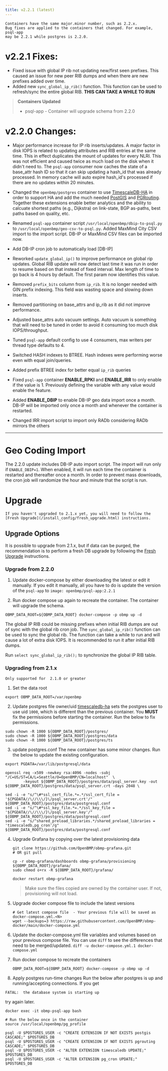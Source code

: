 ```yaml
---
title: v2.2.1 (latest)
---
```


```note
Containers have the same major.minor number, such as 2.2.x. 
Bug fixes are applied to the containers that changed. For example, psql-app
may be 2.2.1 while postgres is 2.2.0.
``` 

# v2.2.1 Fixes:

* Fixed issue with global IP rib not updating new/first seen prefixes.
  This caused an issue for new peer RIB dumps and when there are new
  prefixes added over time. 
* Added new ```sync_global_ip_rib()``` function. This function can be used
  to refresh/sync the entire global RIB. **THIS CAN TAKE A WHILE TO RUN** 

> **Containers Updated**
> * psql-app - Container will upgrade schema from 2.2.0
 

# v2.2.0 Changes:

* Major performance increase for IP rib inserts/updates.
  A major factor in disk IOPS is related to 
  updating attributes and RIB entries at the same time. This
  in effect duplicates the mount of updates for every NLRI.
  This was not efficient and caused twice as much load on the
  disk when it didn't need to. The ```psql-app``` consumer now
  caches the state of a base_attr hash ID so that it can
  skip updating a hash_id that was already processed. In
  memory cache will auto expire hash_id's processed
  if there are no updates within 20 minutes.

* Changed the ```openbmp/postgres``` container to use
  [TimescaleDB-HA](https://github.com/timescale/timescaledb-docker-ha) in order to 
  support HA and add the much needed [PostGIS](https://postgis.net) and
  [PGRouting](https://pgrouting.org/). Together these extensions enable better
  analytics and the ability to calcuate shortest paths (e.g., Dijkstra)
  on link-state, BGP as-paths, best paths based on quality, etc. 

* Renamed ```psql-app``` container script ```/usr/local/openbmp/dbip-to-psql.py``` to
  ```/usr/local/openbmp/geo-csv-to-psql.py```.  Added MaxMind City CSV import to the
  import script.  DB-IP or MaxMind CSV files can be imported now.

* Add DB-IP cron job to automatically load [DB-IP] 

* Reworked ```update_global_ip()``` to improve
  performance on global rip updates.  Global
  RIB update will now detect last time it was run
  in order to resume based on that instead of fixed interval.
  Max length of time to go back is 4 hours
  by default. The first param now identifies this value.

* Removed ```prefix_bits``` column from ```ip_rib```. It is no longer needed
  with GIN prefix indexing. This field was wasting space
  and slowing down inserts.

* Removed partitioning on base_attrs and ip_rib
  as it did not improve performance.

* Adjusted base_attrs auto vacuum settings. Auto vacuum is something 
  that will need to be tuned in order to avoid it consuming too
  much disk IOPS/throughput.

* Tuned ```psql-app``` default config to use 4 consumers,
  max writers per thread type defaults to 4.

* Switched HASH indexes to BTREE. Hash indexes
  were performing worse even with equal join/queries.

* Added prefix BTREE index for better equal
  ```ip_rib``` queries

* Fixed ```psql-app``` container **ENABLE_RPKI** and **ENABLE_IRR** to
  only enable if the value is 1.  Previously defining the variable
  with any value would enable the feature.

* Added **ENABLE_DBIP** to enable DB-IP geo data import once a month.
  DB-IP will be imported only once a month and whenever the container
  is restarted.

* Changed IRR import script to import only RADb considering RADb mirrors the others

---

# Geo Coding Import
The 2.2.0 update includes DB-IP auto import script. The import will run only if ```ENABLE_DBIP=1```.  When
enabled, it will run each time the container is restarted and thereafter once a month.  In order to prevent mass downloads,
the cron job will randomize the hour and minute that the script is run. 

# Upgrade

```danger
If you haven't upgraded to 2.1.x yet, you will need to follow the 
[Fresh Upgrade](/install_config/fresh_upgrade.html) instructions.  
```

## Upgrade Options
It is possible to upgrade from 2.1.x, but if data can be purged, the recommendation is to perform a fresh DB upgrade
by following the [Fresh Upgrade](/install_config/fresh_upgrade.html) instructions. 

### Upgrade from 2.2.0

1. Update docker-compose by either downloading the latest or edit it manually. If you edit it manually,
   all you have to do is update the version of the ```psql-app``` to ```image: openbmp/psql-app:2.2.1```

2. Run docker compose up again to recreate the container.  The container will upgrade the schema. 

```
OBMP_DATA_ROOT=${OBMP_DATA_ROOT} docker-compose -p obmp up -d
```

The global IP RIB could be missing prefixes when initial RIB dumps are out of sync with the global rib cron job. The
```sync_global_ip_rib()``` function can be used to sync the global rib.  The function can take a while to run and
will cause a lot of extra disk IOPS. It is recommended to run it after initial RIB dumps.

Run ```select sync_global_ip_rib();``` to synchronize the global IP RIB table.

### Upgrading from 2.1.x
```warning
Only supported for  2.1.0 or greater
```

1. Set the data root
  ```
  export OBMP_DATA_ROOT=/var/openbmp
  ```

2. Update postgres file owner/uid
[timescaledb-ha](https://github.com/timescale/timescaledb-docker-ha) sets the postgres user to use uid ```1000```, which
is different than the previous container.  You **MUST** fix the permissions before starting the container.  Run the
below to fix permissions. 

```
sudo chown -R 1000 ${OBMP_DATA_ROOT}/postgres/
sudo chown -R 1000 ${OBMP_DATA_ROOT}/postgres/data
sudo chown -R 1000 ${OBMP_DATA_ROOT}/postgres/ts
```

3. update postgres.conf
The new container has some minor changes.  Run the below to update the existing configuration. 

```
export PGDATA=/var/lib/postgresql/data

openssl req -x509 -newkey rsa:4096 -nodes -subj "/C=US/ST=CA/L=Seattle/O=OpenBMP/CN=localhost"  \
        -keyout ${OBMP_DATA_ROOT}/postgres/data/psql_server.key -out ${OBMP_DATA_ROOT}/postgres/data/psql_server.crt -days 2048 \

sed -i -e "s/^\#*ssl_cert_file.*=.*/ssl_cert_file =  '${PGDATA//\//\\\/}\/psql_server.crt'/" ${OBMP_DATA_ROOT}/postgres/data/postgresql.conf
sed -i -e "s/^\#*ssl_key_file.*=.*/ssl_key_file =  '${PGDATA//\//\\\/}\/psql_server.key'/" ${OBMP_DATA_ROOT}/postgres/data/postgresql.conf
sed -i -e "s/^shared_preload_libraries.*/shared_preload_libraries = 'timescaledb,pg_cron'/g" ${OBMP_DATA_ROOT}/postgres/data/postgresql.conf
```

4. Upgrade Grafana by copying over the latest provisioning data

    ```
    git clone https://github.com/OpenBMP/obmp-grafana.git
    # OR git pull

    cp -r obmp-grafana/dashboards obmp-grafana/provisioning ${OBMP_DATA_ROOT}/grafana/
    sudo chmod o+rx -R ${OBMP_DATA_ROOT}/grafana/
   
    docker restart obmp-grafana
    ```

    > Make sure the files copied are owned by the container user. If not, provisioning will not load.

5. Upgrade docker compose file to include the latest versions

    ```
    # Get latest compose file  - Your previous file will be saved as docker-compose.yml.<N>
    wget --backups=3 https://raw.githubusercontent.com/OpenBMP/obmp-docker/main/docker-compose.yml  
    ```

6. Update the docker-compose.yml file variables and volumes based on your previous compose file.
    You can use ```diff``` to see the differences that need to be merged/updated.
    ```diff -u docker-compose.yml.1 docker-compose.yml```

7. Run docker compose to recreate the containers

    ```
    OBMP_DATA_ROOT=${OBMP_DATA_ROOT} docker-compose -p obmp up -d
    ```

8. Apply postgres run-time changes
Run the below after postgres is up and running/accepting connections.  If you get
```
FATAL:  the database system is starting up
```

try again later. 


```
docker exec -it obmp-psql-app bash

# Run the below once in the container
source /usr/local/openbmp/pg_profile

psql -U $POSTGRES_USER -c "CREATE EXTENSION IF NOT EXISTS postgis CASCADE;" $POSTGRES_DB
psql -U $POSTGRES_USER -c "CREATE EXTENSION IF NOT EXISTS pgrouting CASCADE;" $POSTGRES_DB
psql -U $POSTGRES_USER -c "ALTER EXTENSION timescaledb UPDATE;" $POSTGRES_DB
psql -U $POSTGRES_USER -c "ALTER EXTENSION pg_cron UPDATE;" $POSTGRES_DB

```





